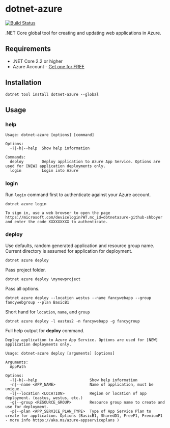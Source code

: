 # dotnet-azure

[![Build Status](https://dev.azure.com/shayneboyer/dotnet-azure/_apis/build/status/spboyer.dotnet-azure?branchName=master)](https://dev.azure.com/shayneboyer/dotnet-azure/_build/latest?definitionId=3&branchName=master&WT.mc_id=dotnetazure-github-shboyer)

.NET Core global tool for creating and updating web applications in Azure.

## Requirements

* .NET Core 2.2 or higher
* Azure Account - [Get one for FREE](https://aka.ms/dotnet-azure)

## Installation

```console
dotnet tool install dotnet-azure --global
```

## Usage

### help

```console
Usage: dotnet-azure [options] [command]

Options:
  -?|-h|--help  Show help information

Commands:
  deploy        Deploy application to Azure App Service. Options are used for [NEW] application deployments only.
  login         Login into Azure
```

### login

Run `login` command first to authenticate against your Azure account.

`dotnet azure login`

```console
To sign in, use a web browser to open the page https://microsoft.com/devicelogin?WT.mc_id=dotnetazure-github-shboyer and enter the code XXXXXXXXX to authenticate.
```

### deploy

Use defaults, random generated application and resource group name. Current directory is assumed for application for deployment.

```console
dotnet azure deploy
```

Pass project folder.

```console
dotnet azure deploy \mynewproject
```

Pass all options.

```console
dotnet azure deploy --location westus --name fancywebapp --group fancywebgroup --plan BasicB1
```

Short hand for `location`, `name`, and `group`

```console
dotnet azure deploy -l eastus2 -n fancywebapp -g fancygroup
```

Full help output for **deploy** command.

```console
Deploy application to Azure App Service. Options are used for [NEW] application deployments only.

Usage: dotnet-azure deploy [arguments] [options]

Arguments:
  AppPath

Options:
  -?|-h|--help                       Show help information
  -n|--name <APP_NAME>               Name of application, must be unique.
  -l|--location <LOCATION>           Region or location of app deployment. (eastus, westus, etc.)
  -g|--group <RESOURCE_GROUP>        Resource group name to create and use for deployment.
  -p|--plan <APP_SERVICE_PLAN_TYPE>  Type of App Service Plan to create for application. Options (BasicB1, SharedD1, FreeF1, PremiumP1 - more info https://aka.ms/azure-appserviceplans )
```
